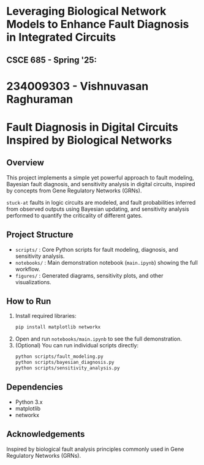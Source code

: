 # Leveraging Biological Network Models to Enhance Fault Diagnosis in Integrated Circuits

## CSCE 685 - Spring '25:
# 234009303 - Vishnuvasan Raghuraman
# Fault Diagnosis in Digital Circuits Inspired by Biological Networks

## Overview
This project implements a simple yet powerful approach to fault modeling, Bayesian fault diagnosis, and sensitivity analysis in digital circuits, inspired by concepts from Gene Regulatory Networks (GRNs).

`stuck-at` faults in logic circuits are modeled, and fault probabilities inferred from observed outputs using Bayesian updating, and sensitivity analysis performed to quantify the criticality of different gates.

## Project Structure
- `scripts/` : Core Python scripts for fault modeling, diagnosis, and sensitivity analysis.
- `notebooks/` : Main demonstration notebook (`main.ipynb`) showing the full workflow.
- `figures/` : Generated diagrams, sensitivity plots, and other visualizations.

## How to Run
1. Install required libraries:
   ```bash
   pip install matplotlib networkx
   ```
2. Open and run `notebooks/main.ipynb` to see the full demonstration.
3. (Optional) You can run individual scripts directly:
   ```bash
   python scripts/fault_modeling.py
   python scripts/bayesian_diagnosis.py
   python scripts/sensitivity_analysis.py
   ```

## Dependencies
- Python 3.x
- matplotlib
- networkx

## Acknowledgements
Inspired by biological fault analysis principles commonly used in Gene Regulatory Networks (GRNs).
